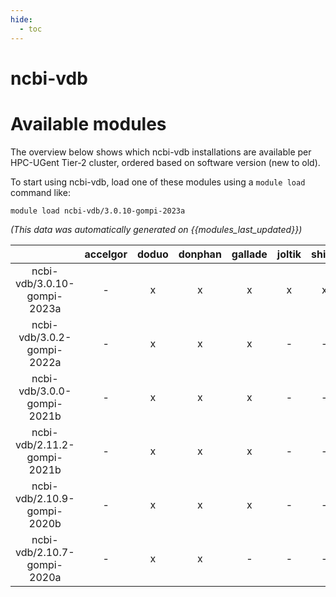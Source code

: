 ```yaml
---
hide:
  - toc
---
```


ncbi-vdb
========

# Available modules


The overview below shows which ncbi-vdb installations are available per HPC-UGent Tier-2 cluster, ordered based on software version (new to old).

To start using ncbi-vdb, load one of these modules using a `module load` command like:

```shell
module load ncbi-vdb/3.0.10-gompi-2023a
```

*(This data was automatically generated on {{modules_last_updated}})*  

| |accelgor|doduo|donphan|gallade|joltik|shinx|skitty|
| :---: | :---: | :---: | :---: | :---: | :---: | :---: | :---: |
|ncbi-vdb/3.0.10-gompi-2023a|-|x|x|x|x|x|x|
|ncbi-vdb/3.0.2-gompi-2022a|-|x|x|x|-|-|-|
|ncbi-vdb/3.0.0-gompi-2021b|-|x|x|x|-|-|-|
|ncbi-vdb/2.11.2-gompi-2021b|-|x|x|x|-|-|-|
|ncbi-vdb/2.10.9-gompi-2020b|-|x|x|x|-|-|-|
|ncbi-vdb/2.10.7-gompi-2020a|-|x|x|-|-|-|-|
